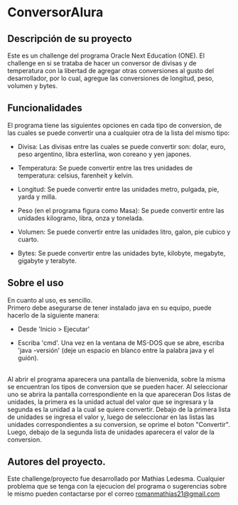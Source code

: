 # ConversorAlura

## Descripción de su proyecto

  Este es un challenge del programa Oracle Next Education (ONE).
  El challenge en si se trataba de hacer un conversor de divisas y de 
  temperatura con la libertad de agregar otras conversiones al gusto del 
  desarrollador, por lo cual, agregue las conversiones de longitud, peso, 
  volumen y bytes.

## Funcionalidades

  El programa tiene las siguientes opciones en cada tipo de conversion, de
  las cuales se puede convertir una a cualquier otra de la lista del mismo tipo:
  
  + Divisa:
      Las divisas entre las cuales se puede convertir son: dolar, euro, 
      peso argentino, libra esterlina, won coreano y yen japones.

  + Temperatura:
      Se puede convertir entre las tres unidades de temperatura: celsius,
      farenheit y kelvin.

  + Longitud:
      Se puede convertir entre las unidades metro, pulgada, pie, yarda y milla.

  + Peso (en el programa figura como Masa):
      Se puede convertir entre las unidades kilogramo, libra, onza y tonelada.

  + Volumen:
      Se puede convertir entre las unidades litro, galon, pie cubico y cuarto.

  + Bytes:
      Se puede convertir entre las unidades byte, kilobyte, megabyte, gigabyte 
      y terabyte.

## Sobre el uso

  En cuanto al uso, es sencillo.<br> 
  Primero debe asegurarse de tener instalado java en su equipo, puede hacerlo de la
  siguiente manera:<br>
  + Desde 'Inicio > Ejecutar'

  + Escriba 'cmd'. Una vez en la ventana de MS-DOS que se abre, escriba 'java -versión' (deje un espacio en blanco entre la           palabra java y el guión).<br><br>
  
  Al abrir el programa aparecera una pantalla de bienvenida, sobre la misma se 
  encuentran los tipos de conversion que se pueden hacer. 
  Al seleccionar uno se abrira la pantalla correspondiente en la que apareceran
  Dos listas de unidades, la primera es la unidad actual del valor que se ingresara
  y la segunda es la unidad a la cual se quiere convertir. Debajo de la primera lista
  de unidades se ingresa el valor y, luego de seleccionar en las listas las unidades
  correspondientes a su conversion, se oprime el boton "Convertir". Luego, debajo de
  la segunda lista de unidades aparecera el valor de la conversion.

## Autores del proyecto.

Este challenge/proyecto fue desarrollado por Mathias Ledesma. Cualquier problema que se 
tenga con la ejecucion del programa o sugerencias sobre le mismo pueden contactarse por el
correo romanmathias21@gmail.com
